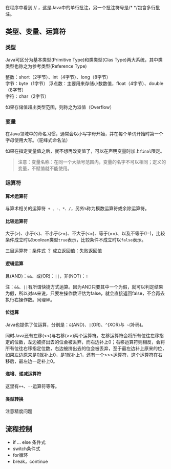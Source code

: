 在程序中看到 // ，这是Java中的单行批注，另一个批注符号是/* */包含多行批注。

## 类型、变量、运算符
### 类型

Java可区分为基本类型(Primitive Type)和类类型(Clas Type)两大系统，其中类类型也称之为参考类型(Reference Type)

整数：short（2字节）、int（4字节）、long（8字节）  
字节：byte（1字节）
浮点数：主要用来存储小数数值，float（4字节）、double（8字节）  
字符：char（2字节）

如果存储值超出类型范围，则称之为溢值（Overflow）

### 变量
在Java领域中的命名习惯，通常会以小写字母开始，并在每个单词开始时第一个字母使用大写。（驼峰式命名法）

如果在指定变量值之后，就不想再改变值了，可以在声明变量时加上```final```限定。
> 注意：变量名称：在同一个大括号范围内，变量的名字不可以相同；定义的变量，不赋值就不能使用。

### 运算符

#### 算术运算符
与算术相关的运算符``` + 、-、*、/```，另外```%```称为模数运算符或余除运算符。

#### 比较运算符
大于(>)、小于(<)、不小于(>=)、不大于(<=)、等于(==)、以及不等于(!=)，比较条件成立时以boolean类型```true```表示，比较条件不成立时以```false```表示。

三目运算符：条件式 ？ 成立返回值：失败返回值


#### 逻辑运算
且(AND)：```&&```、或(OR)：```||```，非(NOT)：```!```

注：```&&```、```||```有所谓快捷方式运算。因为AND只要其中一个为假，就可以判定结果为假，所以对```&&```来说，只要左操作数评估为false，就会直接返回false，不会再去执行右操作数。同理```OR```。


#### 位运算
Java也提供了位运算，分别是：```&```(AND)、```|```(OR)、```^```(XOR)与``` ~```(补码)。

同时Java还有左移(<<)与右移(>>)两个运算符。左移运算符会将所有位往左移指定的位数，左边被挤出去的位会被丢弃，而右边补上0；右移运算符则相反，会将所有位往右移指定位数，右边被挤出去的位会被丢弃，至于最左边补上原来的位，如果左边原来是0就补上0，是1就补上1，还有一个>>>运算符，这个运算符在右移后，最左边一定补上0。


#### 递增、递减运算符
这里有```++```、```--```运算符等等。


#### 类型转换
注意精度问题

## 流程控制
* if ... else 条件式
* switch条件式
* for循环
* break，continue
